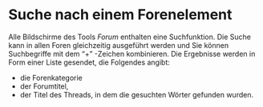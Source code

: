 # Suche nach einem Forenelement

Alle Bildschirme des Tools _Forum_ enthalten eine Suchfunktion. Die Suche kann in allen Foren gleichzeitig ausgeführt werden und Sie können Suchbegriffe mit dem “+” -Zeichen kombinieren. Die Ergebnisse werden in Form einer Liste gesendet, die Folgendes angibt:

* die Forenkategorie
* der Forumtitel,
* der Titel des Threads, in dem die gesuchten Wörter gefunden wurden.


